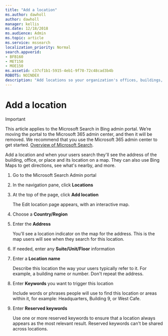 ```yaml
---
title: "Add a location"
ms.author: dawholl
author: dawholl
manager: kellis
ms.date: 12/18/2018
ms.audience: Admin
ms.topic: article
ms.service: mssearch
localization_priority: Normal
search.appverid:
- BFB160
- MET150
- MOE150
ms.assetid: c37cf1b1-5915-4eb1-9f78-72c48cad3b4b
ROBOTS: NOINDEX
description: "Add locations so your organization's offices, buildings, and other workspaces appear in your Microsoft Search work results"
---
```


# Add a location

> [!IMPORTANT]
> This article applies to the Microsoft Search in Bing admin portal. We’re moving the portal to the Microsoft 365 admin center, and then it will be removed. We recommend that you use the Microsoft 365 admin center to get started. [Overview of Microsoft Search](overview-microsoft-search.md).
    
Add a location and when your users search they'll see the address of the building, office, or place and its location on a map. They can also use Bing Maps to get directions, see what's nearby, and more.
  
1. Go to the Microsoft Search Admin portal
    
2. In the navigation pane, click **Locations**
    
3. At the top of the page, click **Add location**
    
    The Edit location page appears, with an interactive map.
    
4. Choose a **Country/Region**
    
5. Enter the **Address**
    
    You'll see a location indicator on the map for the address. This is the map users will see when they search for this location.
    
6. If needed, enter any **Suite/Unit/Floor** information 
    
7. Enter a **Location name**
    
    Describe this location the way your users typically refer to it. For example, a building name or number. Don't repeat the address.
    
8. Enter **Keywords** you want to trigger this location 
    
    Include words or phrases people will use to find this location or areas within it, for example: Headquarters, Building 9, or West Cafe.
    
9. Enter **Reserved keywords**
    
    Use one or more reserved keywords to ensure that a location always appears as the most relevant result. Reserved keywords can't be shared across locations.

  

